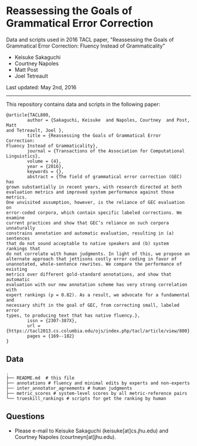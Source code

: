 # Reassessing the Goals of Grammatical Error Correction

Data and scripts used in 2016 TACL paper, "Reassessing the Goals of Grammatical Error Correction: Fluency Instead of Grammaticality"

- Keisuke Sakaguchi
- Courtney Napoles
- Matt Post
- Joel Tetreault

Last updated: May 2nd, 2016

- - -

This repository contains data and scripts in the following paper:

    @article{TACL800,
            author = {Sakaguchi, Keisuke  and Napoles, Courtney  and Post, Matt
    and Tetreault, Joel },
            title = {Reassessing the Goals of Grammatical Error Correction:
    Fluency Instead of Grammaticality},
            journal = {Transactions of the Association for Computational
    Linguistics},
            volume = {4},
            year = {2016},
            keywords = {},
            abstract = {The field of grammatical error correction (GEC) has
    grown substantially in recent years, with research directed at both
    evaluation metrics and improved system performance against those metrics.
    One unvisited assumption, however, is the reliance of GEC evaluation on
    error-coded corpora, which contain specific labeled corrections. We examine
    current practices and show that GEC’s reliance on such corpora unnaturally
    constrains annotation and automatic evaluation, resulting in (a) sentences
    that do not sound acceptable to native speakers and (b) system rankings that
    do not correlate with human judgments. In light of this, we propose an
    alternate approach that jettisons costly error coding in favor of
    unannotated, whole-sentence rewrites. We compare the performance of existing
    metrics over different gold-standard annotations, and show that automatic
    evaluation with our new annotation scheme has very strong correlation with
    expert rankings (ρ = 0.82). As a result, we advocate for a fundamental and
    necessary shift in the goal of GEC, from correcting small, labeled error
    types, to producing text that has native fluency.},
            issn = {2307-387X},
            url =
    {https://tacl2013.cs.columbia.edu/ojs/index.php/tacl/article/view/800},
            pages = {169--182}
    }


## Data

    .
    ├── README.md  # this file
    ├── annotations # fluency and minimal edits by experts and non-experts
    ├── inter_annotator_agreements # human judgments
    ├── metric_scores # system-level scores by all metric-reference pairs
    └── trueskill_rankings # scripts for get the ranking by human


## Questions
 - Please e-mail to Keisuke Sakaguchi (keisuke[at]cs.jhu.edu) and Courtney Napoles (courtneyn[at]jhu.edu).
